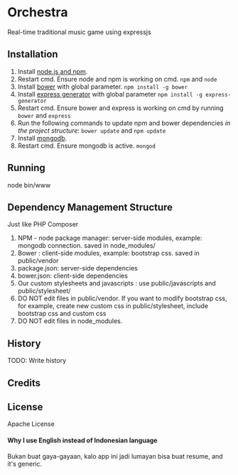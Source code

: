 # Orchestra

Real-time traditional music game using expressjs

## Installation

1. Install [node.js and npm](https://nodejs.org/).
2. Restart cmd. Ensure node and npm is working on cmd. `npm` and `node`
3. Install [bower](http://bower.io/) with global parameter. `npm install -g bower`
4. Install [express generator](http://expressjs.com) with global parameter
`npm install -g express-generator`
5. Restart cmd. Ensure bower and express is working on cmd by running
`bower` and `express`
6. Run the following commands to update npm and bower dependencies *in the project structure*:
`bower update` and 
`npm update`
7. Install [mongodb](http://mongodb.org/).
8. Restart cmd. Ensure mongodb is active.
`mongod`

## Running

node bin/www

## Dependency Management Structure

Just like PHP Composer
1. NPM - node package manager: server-side modules, example: mongodb connection. saved in node_modules/
2. Bower : client-side modules, example: bootstrap css. saved in public/vendor
3. package.json: server-side dependencies 
4. bower.json: client-side dependencies
5. Our custom stylesheets and javascripts : use public/javascripts and public/stylesheet/
6. DO NOT edit files in public/vendor. If you want to modify bootstrap css, for example, create new custom css in public/stylesheet, include bootstrap css and custom css
7. DO NOT edit files in node_modules.

## History

TODO: Write history

## Credits

## License

Apache License

#### Why I use English instead of Indonesian language
Bukan buat gaya-gayaan, kalo app ini jadi lumayan bisa buat resume, and it's generic.